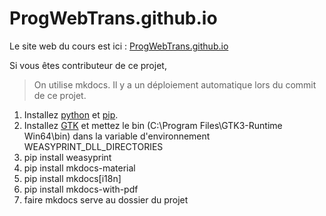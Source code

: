 # ProgWebTrans.github.io

Le site web du cours est ici : [ProgWebTrans.github.io](https://ProgWebTrans.github.io)

Si vous êtes contributeur de ce projet, 

> On utilise mkdocs. Il y a un déploiement automatique lors du commit de ce projet. 

1. Installez [python](https://www.python.org/downloads/windows/) et [pip](https://pypi.org/project/pip/). 
1. Installez [GTK](https://github.com/tschoonj/GTK-for-Windows-Runtime-Environment-Installer/releases) et mettez le bin (C:\Program Files\GTK3-Runtime Win64\bin) dans la variable d'environnement WEASYPRINT_DLL_DIRECTORIES
1. pip install weasyprint
1. pip install mkdocs-material
1. pip install mkdocs[i18n]
1. pip install mkdocs-with-pdf
1. faire mkdocs serve au dossier du projet
